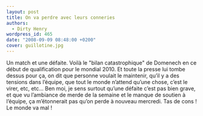 ```yaml
---
layout: post
title: On va perdre avec leurs conneries
authors:
  - Dirty Henry
wordpress_id: 465
date: "2008-09-09 08:48:00 +0200"
cover: guillotine.jpg
---
```


Un match et une défaite. Voilà le "bilan catastrophique" de Domenech en ce début
de qualification pour le mondial 2010. Et toute la presse lui tombe dessus pour
ça, on dit que personne voulait le maintenir, qu’il y a des tensions dans
l’équipe, que tout le monde n’attend qu’une chose, c’est le virer, etc, etc… Ben
moi, je sens surtout qu’une défaite c’est pas bien grave, et que vu l’ambiance
de merde de la semaine et le manque de soutien à l’équipe, ça m’étonnerait pas
qu’on perde à nouveau mercredi. Tas de cons ! Le monde va mal !
